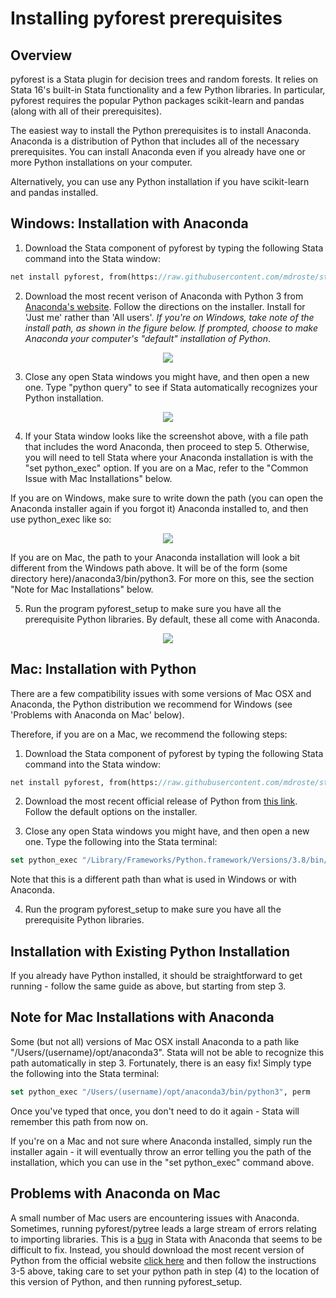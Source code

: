 
Installing pyforest prerequisites
=================================

Overview
---------------------------------

pyforest is a Stata plugin for decision trees and random forests. It relies on Stata 16's built-in Stata functionality and a few Python libraries. In particular, pyforest requires the popular Python packages scikit-learn and pandas (along with all of their prerequisites).

The easiest way to install the Python prerequisites is to install Anaconda. Anaconda is a distribution of Python that includes all of the necessary prerequisites. You can install Anaconda even if you already have one or more Python installations on your computer.

Alternatively, you can use any Python installation if you have scikit-learn and pandas installed.


Windows: Installation with Anaconda
---------------------------------


1. Download the Stata component of pyforest by typing the following Stata command into the Stata window:

```stata
net install pyforest, from(https://raw.githubusercontent.com/mdroste/stata-pyforest/master/) replace
```

2. Download the most recent verison of Anaconda with Python 3 from [Anaconda's website](https://www.anaconda.com/distribution/#download-section).
   Follow the directions on the installer. Install for 'Just me' rather than 'All users'. 
   *If you're on Windows, take note of the install path, as shown in the figure below.*
   *If prompted, choose to make Anaconda your computer's "default" installation of Python*.

<p align="center"><img src="https://raw.githubusercontent.com/mdroste/stata-pyforest/master/docs/images/fig1.png"></p>

3. Close any open Stata windows you might have, and then open a new one. Type "python query" to see if Stata automatically recognizes your Python installation.

<p align="center"><img src="https://raw.githubusercontent.com/mdroste/stata-pyforest/master/docs/images/fig2.png"></p>

4. If your Stata window looks like the screenshot above, with a file path that includes the word Anaconda, then proceed to step 5. Otherwise, you will need to tell Stata where your Anaconda installation is with the "set python_exec" option. If you are on a Mac, refer to the "Common Issue with Mac Installations" below. 

If you are on Windows, make sure to write down the path (you can open the Anaconda installer again if you forgot it) Anaconda installed to, and then use python_exec like so:

<p align="center"><img src="https://raw.githubusercontent.com/mdroste/stata-pyforest/master/docs/images/fig2b.png"></p>

If you are on Mac, the path to your Anaconda installation will look a bit different from the Windows path above. It will be of the form (some directory here)/anaconda3/bin/python3. For more on this, see the section "Note for Mac Installations" below.

5. Run the program pyforest_setup to make sure you have all the prerequisite Python libraries. By default, these all come with Anaconda.

<p align="center"><img src="https://raw.githubusercontent.com/mdroste/stata-pyforest/master/docs/images/fig4.png"></p>

Mac: Installation with Python
---------------------------------

There are a few compatibility issues with some versions of Mac OSX and Anaconda, the Python distribution we recommend for Windows (see 'Problems with Anaconda on Mac' below). 

Therefore, if you are on a Mac, we recommend the following steps:

1. Download the Stata component of pyforest by typing the following Stata command into the Stata window:

```stata
net install pyforest, from(https://raw.githubusercontent.com/mdroste/stata-pyforest/master/) replace
```

2. Download the most recent official release of Python from [this link](https://www.python.org/downloads/). Follow the default options on the installer. 

3. Close any open Stata windows you might have, and then open a new one. Type the following into the Stata terminal:

```stata
set python_exec "/Library/Frameworks/Python.framework/Versions/3.8/bin/python3.8", perm
```

Note that this is a different path than what is used in Windows or with Anaconda.

4. Run the program pyforest_setup to make sure you have all the prerequisite Python libraries. 


Installation with Existing Python Installation
---------------------------------

If you already have Python installed, it should be straightforward to get running - follow the same guide as above, but starting from step 3.


Note for Mac Installations with Anaconda
---------------------------------

Some (but not all) versions of Mac OSX install Anaconda to a path like "/Users/(username)/opt/anaconda3". Stata will not be able to recognize this path automatically in step 3. Fortunately, there is an easy fix! Simply type the following into the Stata terminal:
```stata
set python_exec "/Users/(username)/opt/anaconda3/bin/python3", perm
```

Once you've typed that once, you don't need to do it again - Stata will remember this path from now on.

If you're on a Mac and not sure where Anaconda installed, simply run the installer again - it will eventually throw an error telling you the path of the installation, which you can use in the "set python_exec" command above.



Problems with Anaconda on Mac
---------------------------------

A small number of Mac users are encountering issues with Anaconda. Sometimes, running pyforest/pytree leads a large stream of errors relating to importing libraries. This is a [bug](https://www.statalist.org/forums/forum/general-stata-discussion/general/1537891-failure-of-anaconda-miniconda-python-in-stata-16-1-for-macos) in Stata with Anaconda that seems to be difficult to fix. Instead, you should download the most recent version of Python from the official website [click here](https://www.python.org/downloads/) and then follow the instructions 3-5 above, taking care to set your python path in step (4) to the location of this version of Python, and then running pyforest_setup.